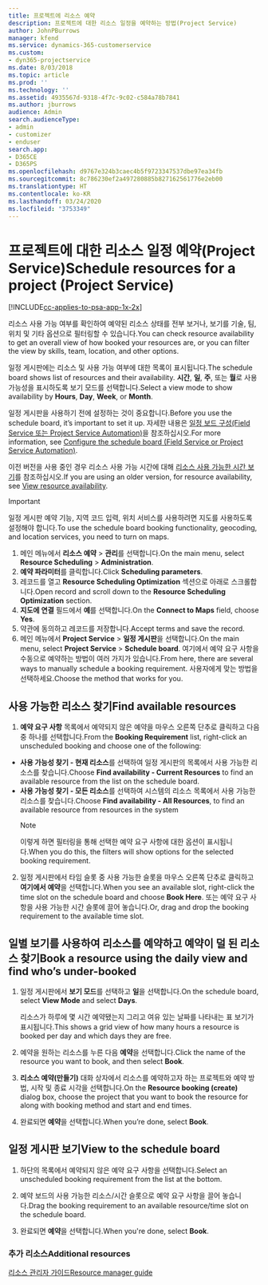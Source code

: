 ```yaml
---
title: 프로젝트에 리소스 예약
description: 프로젝트에 대한 리소스 일정을 예약하는 방법(Project Service)
author: JohnPBurrows
manager: kfend
ms.service: dynamics-365-customerservice
ms.custom:
- dyn365-projectservice
ms.date: 8/03/2018
ms.topic: article
ms.prod: ''
ms.technology: ''
ms.assetid: 4935567d-9318-4f7c-9c02-c584a78b7841
ms.author: jburrows
audience: Admin
search.audienceType:
- admin
- customizer
- enduser
search.app:
- D365CE
- D365PS
ms.openlocfilehash: d9767e324b3caec4b5f9723347537dbe97ea34fb
ms.sourcegitcommit: 8c786230ef2a497280885b827162561776e2eb00
ms.translationtype: HT
ms.contentlocale: ko-KR
ms.lasthandoff: 03/24/2020
ms.locfileid: "3753349"
---
```

# <a name="schedule-resources-for-a-project-project-service"></a><span data-ttu-id="28172-103">프로젝트에 대한 리소스 일정 예약(Project Service)</span><span class="sxs-lookup"><span data-stu-id="28172-103">Schedule resources for a project (Project Service)</span></span>

[!INCLUDE[cc-applies-to-psa-app-1x-2x](../includes/cc-applies-to-psa-app-1x-2x.md)]

<span data-ttu-id="28172-104">리소스 사용 가능 여부를 확인하여 예약된 리소스 상태를 전부 보거나, 보기를 기술, 팀, 위치 및 기타 옵션으로 필터링할 수 있습니다.</span><span class="sxs-lookup"><span data-stu-id="28172-104">You can check resource availability to get an overall view of how booked your resources are, or you can filter the view by skills, team, location, and other options.</span></span>  
  
<span data-ttu-id="28172-105">일정 게시판에는 리소스 및 사용 가능 여부에 대한 목록이 표시됩니다.</span><span class="sxs-lookup"><span data-stu-id="28172-105">The schedule board shows list of resources and their availability.</span></span> <span data-ttu-id="28172-106">**시간**, **일**, **주**, 또는 **월**로 사용 가능성을 표시하도록 보기 모드를 선택합니다.</span><span class="sxs-lookup"><span data-stu-id="28172-106">Select a view mode to show availability by **Hours**, **Day**, **Week**, or **Month**.</span></span>  
  
<span data-ttu-id="28172-107">일정 게시판을 사용하기 전에 설정하는 것이 중요합니다.</span><span class="sxs-lookup"><span data-stu-id="28172-107">Before you use the schedule board, it’s important to set it up.</span></span> <span data-ttu-id="28172-108">자세한 내용은 [일정 보드 구성(Field Service 또는 Project Service Automation)](../field-service/configure-schedule-board.md)을 참조하십시오.</span><span class="sxs-lookup"><span data-stu-id="28172-108">For more information, see [Configure the schedule board (Field Service or Project Service Automation)](../field-service/configure-schedule-board.md).</span></span>
  
<span data-ttu-id="28172-109">이전 버전을 사용 중인 경우 리소스 사용 가능 시간에 대해 [리소스 사용 가능한 시간 보기](../project-service/view-resource-availability.md)를 참조하십시오.</span><span class="sxs-lookup"><span data-stu-id="28172-109">If you are using an older version, for resource availability, see [View resource availability](../project-service/view-resource-availability.md).</span></span>  

> [!IMPORTANT]
>  <span data-ttu-id="28172-110">일정 게시판 예약 기능, 지역 코드 입력, 위치 서비스를 사용하려면 지도를 사용하도록 설정해야 합니다.</span><span class="sxs-lookup"><span data-stu-id="28172-110">To use the schedule board booking functionality, geocoding, and location services, you need to turn on maps.</span></span>  
> 
> 1. <span data-ttu-id="28172-111">메인 메뉴에서 **리소스 예약** > **관리**를 선택합니다.</span><span class="sxs-lookup"><span data-stu-id="28172-111">On the main menu, select **Resource Scheduling** > **Administration**.</span></span>  
> 2. <span data-ttu-id="28172-112">**예약 파라미터**를 클릭합니다.</span><span class="sxs-lookup"><span data-stu-id="28172-112">Click **Scheduling parameters**.</span></span>  
> 3. <span data-ttu-id="28172-113">레코드를 열고 **Resource Scheduling Optimization** 섹션으로 아래로 스크롤합니다.</span><span class="sxs-lookup"><span data-stu-id="28172-113">Open record and scroll down to the **Resource Scheduling Optimization** section.</span></span>  
> 4. <span data-ttu-id="28172-114">**지도에 연결** 필드에서 **예**를 선택합니다.</span><span class="sxs-lookup"><span data-stu-id="28172-114">On the **Connect to Maps** field, choose **Yes**.</span></span>  
> 5. <span data-ttu-id="28172-115">약관에 동의하고 레코드를 저장합니다.</span><span class="sxs-lookup"><span data-stu-id="28172-115">Accept terms and save the record.</span></span>  
> 6. <span data-ttu-id="28172-116">메인 메뉴에서 **Project Service** > **일정 게시판**을 선택합니다.</span><span class="sxs-lookup"><span data-stu-id="28172-116">On the main menu, select **Project Service** > **Schedule board**.</span></span> <span data-ttu-id="28172-117">여기에서 예약 요구 사항을 수동으로 예약하는 방법이 여러 가지가 있습니다.</span><span class="sxs-lookup"><span data-stu-id="28172-117">From here, there are several ways to manually schedule a booking requirement.</span></span> <span data-ttu-id="28172-118">사용자에게 맞는 방법을 선택하세요.</span><span class="sxs-lookup"><span data-stu-id="28172-118">Choose the method that works for you.</span></span>
  
## <a name="find-available-resources"></a><span data-ttu-id="28172-119">사용 가능한 리소스 찾기</span><span class="sxs-lookup"><span data-stu-id="28172-119">Find available resources</span></span>

1.  <span data-ttu-id="28172-120">**예약 요구 사항** 목록에서 예약되지 않은 예약을 마우스 오른쪽 단추로 클릭하고 다음 중 하나를 선택합니다.</span><span class="sxs-lookup"><span data-stu-id="28172-120">From the **Booking Requirement** list, right-click an unscheduled booking and choose one of the following:</span></span>  
  
- <span data-ttu-id="28172-121">**사용 가능성 찾기 - 현재 리소스**를 선택하여 일정 게시판의 목록에서 사용 가능한 리소스를 찾습니다.</span><span class="sxs-lookup"><span data-stu-id="28172-121">Choose **Find availability - Current Resources** to find an available resource from the list on the schedule board.</span></span>  
- <span data-ttu-id="28172-122">**사용 가능성 찾기 - 모든 리소스**를 선택하여 시스템의 리소스 목록에서 사용 가능한 리소스를 찾습니다.</span><span class="sxs-lookup"><span data-stu-id="28172-122">Choose **Find availability - All Resources**, to find an available resource from resources in the system</span></span>  
   > [!NOTE]
   >  <span data-ttu-id="28172-123">이렇게 하면 필터링을 통해 선택한 예약 요구 사항에 대한 옵션이 표시됩니다.</span><span class="sxs-lookup"><span data-stu-id="28172-123">When you do this, the filters will show options for the selected booking requirement.</span></span>  
  
2. <span data-ttu-id="28172-124">일정 게시판에서 타임 슬롯 중 사용 가능한 슬롯을 마우스 오른쪽 단추로 클릭하고 **여기에서 예약**을 선택합니다.</span><span class="sxs-lookup"><span data-stu-id="28172-124">When you see an available slot, right-click the time slot on the schedule board and choose **Book Here**.</span></span> <span data-ttu-id="28172-125">또는 예약 요구 사항을 사용 가능한 시간 슬롯에 끌어 놓습니다.</span><span class="sxs-lookup"><span data-stu-id="28172-125">Or, drag and drop the booking requirement to the available time slot.</span></span>  
  

## <a name="book-a-resource-using-the-daily-view-and-find-whos-under-booked"></a><span data-ttu-id="28172-126">일별 보기를 사용하여 리소스를 예약하고 예약이 덜 된 리소스 찾기</span><span class="sxs-lookup"><span data-stu-id="28172-126">Book a resource using the daily view and find who’s under-booked</span></span>
  
1.  <span data-ttu-id="28172-127">일정 게시판에서 **보기 모드**를 선택하고 **일**을 선택합니다.</span><span class="sxs-lookup"><span data-stu-id="28172-127">On the schedule board, select **View Mode** and select **Days**.</span></span>  
  
    <span data-ttu-id="28172-128">리소스가 하루에 몇 시간 예약됐는지 그리고 여유 있는 날짜를 나타내는 표 보기가 표시됩니다.</span><span class="sxs-lookup"><span data-stu-id="28172-128">This shows a grid view of how many hours a resource is booked per day and which days they are free.</span></span>  
  
2.  <span data-ttu-id="28172-129">예약을 원하는 리소스를 누른 다음 **예약**을 선택합니다.</span><span class="sxs-lookup"><span data-stu-id="28172-129">Click the name of the resource you want to book, and then select **Book**.</span></span>  
  
3.  <span data-ttu-id="28172-130">**리소스 예약(만들기)** 대화 상자에서 리소스를 예약하고자 하는 프로젝트와 예약 방법, 시작 및 종료 시각을 선택합니다.</span><span class="sxs-lookup"><span data-stu-id="28172-130">On the **Resource booking (create)** dialog box, choose the project that you want to book the resource for along with booking method and start and end times.</span></span>  
  
4.  <span data-ttu-id="28172-131">완료되면 **예약**을 선택합니다.</span><span class="sxs-lookup"><span data-stu-id="28172-131">When you’re done, select **Book**.</span></span>  
  
## <a name="view-to-the-schedule-board"></a><span data-ttu-id="28172-132">일정 게시판 보기</span><span class="sxs-lookup"><span data-stu-id="28172-132">View to the schedule board</span></span>
  
1.  <span data-ttu-id="28172-133">하단의 목록에서 예약되지 않은 예약 요구 사항을 선택합니다.</span><span class="sxs-lookup"><span data-stu-id="28172-133">Select an unscheduled booking requirement from the list at the bottom.</span></span>  
  
2.  <span data-ttu-id="28172-134">예약 보드의 사용 가능한 리소스/시간 슬롯으로 예약 요구 사항을 끌어 놓습니다.</span><span class="sxs-lookup"><span data-stu-id="28172-134">Drag the booking requirement to an available resource/time slot on the schedule board.</span></span>  
  
3.  <span data-ttu-id="28172-135">완료되면 **예약**을 선택합니다.</span><span class="sxs-lookup"><span data-stu-id="28172-135">When you're done, select **Book**.</span></span>  
  
### <a name="additional-resources"></a><span data-ttu-id="28172-136">추가 리소스</span><span class="sxs-lookup"><span data-stu-id="28172-136">Additional resources</span></span>  
 [<span data-ttu-id="28172-137">리소스 관리자 가이드</span><span class="sxs-lookup"><span data-stu-id="28172-137">Resource manager guide</span></span>](../project-service/resource-manager-guide.md)
